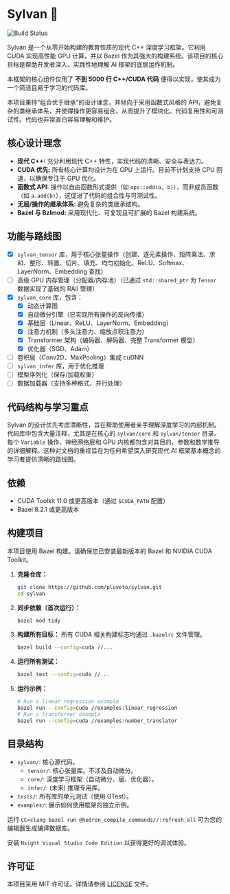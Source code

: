# Sylvan 🌲

![Build Status](https://github.com/pluveto/sylvan/actions/workflows/ci.yml/badge.svg)

Sylvan 是一个从零开始构建的教育性质的现代 C++ 深度学习框架。它利用 CUDA 实现高性能 GPU 计算，并以 Bazel 作为其强大的构建系统。该项目的核心目标是帮助开发者深入、实践性地理解 AI 框架的底层运作机制。

本框架的核心组件仅用了 **不到 5000 行 C++/CUDA 代码** 便得以实现，使其成为一个简洁且易于学习的代码库。

本项目秉持“组合优于继承”的设计理念，并倾向于采用函数式风格的 API，避免复杂的类继承体系，并使得操作更容易组合，从而提升了模块化、代码复用性和可测试性。代码也非常直白容易理解和维护。

## 核心设计理念

- **现代 C++:** 充分利用现代 C++ 特性，实现代码的清晰、安全与表达力。
- **CUDA 优先:** 所有核心计算均设计为在 GPU 上运行。目前不计划支持 CPU 回退，以确保专注于 GPU 优化。
- **函数式 API:** 操作以自由函数形式提供（如 `ops::add(a, b)`），而非成员函数（如 `a.add(b)`），这促进了代码的组合性与可测试性。
- **无层/操作的继承体系:** 避免复杂的类继承结构。
- **Bazel 与 Bzlmod:** 采用现代化、可复现且可扩展的 Bazel 构建系统。

## 功能与路线图

- [x] `sylvan_tensor` 库，用于核心张量操作（创建、逐元素操作、矩阵乘法、求和、整形、转置、切片、填充、均匀初始化、ReLU、Softmax、LayerNorm、Embedding 查找）
- [ ] 高级 GPU 内存管理（分配器/内存池）（已通过 `std::shared_ptr` 为 `Tensor` 数据实现了基础的 RAII 管理）
- [x] `sylvan_core` 库，包含：
  - [x] 动态计算图
  - [x] 自动微分引擎（已实现所有操作的反向传播）
  - [x] 基础层（Linear、ReLU、LayerNorm、Embedding）
  - [x] 注意力机制（多头注意力、缩放点积注意力）
  - [x] Transformer 架构（编码器、解码器、完整 Transformer 模型）
  - [x] 优化器（SGD、Adam）
- [ ] 卷积层（Conv2D、MaxPooling）集成 cuDNN
- [ ] `sylvan_infer` 库，用于优化推理
- [ ] 模型序列化（保存/加载权重）
- [ ] 数据加载器（支持多种格式、并行处理）

## 代码结构与学习重点

Sylvan 的设计优先考虑清晰性，旨在帮助使用者亲手理解深度学习的内部机制。代码库中包含大量注释，尤其是在核心的 `sylvan/core` 和 `sylvan/tensor` 目录。每个 `Variable` 操作、神经网络层和 GPU 内核都包含对其目的、参数和数学推导的详细解释。这种对文档的重视旨在为任何希望深入研究现代 AI 框架基本概念的学习者提供清晰的路线图。

## 依赖

- CUDA Toolkit 11.0 或更高版本（通过 `$CUDA_PATH` 配置）
- Bazel 8.2.1 或更高版本

## 构建项目

本项目使用 Bazel 构建。请确保您已安装最新版本的 Bazel 和 NVIDIA CUDA Toolkit。

1. **克隆仓库：**

    ```bash
    git clone https://github.com/pluveto/sylvan.git
    cd sylvan
    ```

2. **同步依赖（首次运行）：**

    ```bash
    bazel mod tidy
    ```

3. **构建所有目标：**
    所有 CUDA 相关构建标志均通过 `.bazelrc` 文件管理。

    ```bash
    bazel build --config=cuda //...
    ```

4. **运行所有测试：**

    ```bash
    bazel test --config=cuda //...
    ```

5. **运行示例：**

    ```bash
    # Run a linear regression example
    bazel run --config=cuda //examples:linear_regression
    # Run a transformer example
    bazel run --config=cuda //examples:number_translator
    ```

## 目录结构

- `sylvan/`: 核心源代码。
  - `tensor/`: 核心张量库。不涉及自动微分。
  - `core/`: 深度学习框架（自动微分、层、优化器）。
  - `infer/`: (未来) 推理专用库。
- `tests/`: 所有库的单元测试（使用 GTest）。
- `examples/`: 展示如何使用框架的独立示例。

运行 `CC=clang bazel run @hedron_compile_commands//:refresh_all` 可为您的编辑器生成编译数据库。

安装 `Nsight Visual Studio Code Edition` 以获得更好的调试体验。

## 许可证

本项目采用 MIT 许可证。详情请参阅 [LICENSE](LICENSE) 文件。
